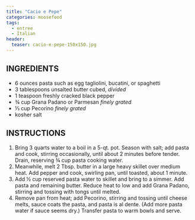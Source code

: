 ```yaml
---
title: "Cacio e Pepe"
categories: moosefood
tags: 
  - entree
  - Italian
header:
  teaser: cacio-e-pepe-150x150.jpg
---
```


## INGREDIENTS
* 6 ounces pasta such as egg tagliolini, bucatini, or spaghetti
* 3 tablespoons unsalted butter cubed, *divided*
* 1 teaspoon freshly cracked black pepper
* ¾ cup Grana Padano or Parmesan *finely grated*
* ⅓ cup Pecorino *finely grated*
* kosher salt

## INSTRUCTIONS
1. Bring 3 quarts water to a boil in a 5-qt. pot. Season with salt; add pasta and cook, stirring occasionally, until about 2 minutes before tender. Drain, reserving ¾ cup pasta cooking water.
2. Meanwhile, melt 2 Tbsp. butter in a large heavy skillet over medium heat. Add pepper and cook, swirling pan, until toasted, about 1 minute.
3. Add ½ cup reserved pasta water to skillet and bring to a simmer. Add pasta and remaining butter. Reduce heat to low and add Grana Padano, stirring and tossing with tongs until melted.
4. Remove pan from heat; add Pecorino, stirring and tossing until cheese melts, sauce coats the pasta, and pasta is al dente. (Add more pasta water if sauce seems dry.) Transfer pasta to warm bowls and serve.
